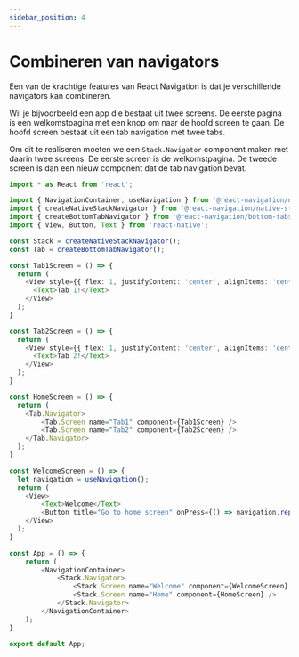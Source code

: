 ```yaml
---
sidebar_position: 4
---
```


# Combineren van navigators

Een van de krachtige features van React Navigation is dat je verschillende navigators kan combineren.

Wil je bijvoorbeeld een app die bestaat uit twee screens. De eerste pagina is een welkomstpagina met een knop om naar de hoofd screen te gaan. De hoofd screen bestaat uit een tab navigation met twee tabs. 

Om dit te realiseren moeten we een `Stack.Navigator` component maken met daarin twee screens. De eerste screen is de welkomstpagina. De tweede screen is dan een nieuw component dat de tab navigation bevat.

```typescript expo={"dependencies":"@react-navigation/native-stack,@react-navigation/bottom-tabs,react-native-screens,react-native-safe-area-context,@react-navigation/native,react-native-safe-area-context,@react-navigation/native,react-native-gesture-handler,react-native-reanimated"}
import * as React from 'react';

import { NavigationContainer, useNavigation } from '@react-navigation/native';
import { createNativeStackNavigator } from '@react-navigation/native-stack';
import { createBottomTabNavigator } from '@react-navigation/bottom-tabs';
import { View, Button, Text } from 'react-native';

const Stack = createNativeStackNavigator();
const Tab = createBottomTabNavigator();

const Tab1Screen = () => {
  return (
    <View style={{ flex: 1, justifyContent: 'center', alignItems: 'center' }}>
      <Text>Tab 1!</Text>
    </View>
  );
}

const Tab2Screen = () => {
  return (
    <View style={{ flex: 1, justifyContent: 'center', alignItems: 'center' }}>
      <Text>Tab 2!</Text>
    </View>
  );
}

const HomeScreen = () => {
  return (
    <Tab.Navigator>
        <Tab.Screen name="Tab1" component={Tab1Screen} />
        <Tab.Screen name="Tab2" component={Tab2Screen} />
    </Tab.Navigator>
  );
}

const WelcomeScreen = () => {
  let navigation = useNavigation();
  return (
    <View>   
        <Text>Welcome</Text>
        <Button title="Go to home screen" onPress={() => navigation.replace("Home")}/>
    </View>
  );
}

const App = () => {
    return (
        <NavigationContainer>
            <Stack.Navigator>
                <Stack.Screen name="Welcome" component={WelcomeScreen} />
                <Stack.Screen name="Home" component={HomeScreen} />
            </Stack.Navigator>
        </NavigationContainer>
    );
}

export default App;
```

